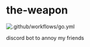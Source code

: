 # the-weapon
![.github/workflows/go.yml](https://github.com/based64god/the-weapon/workflows/.github/workflows/go.yml/badge.svg)

discord bot to annoy my friends
